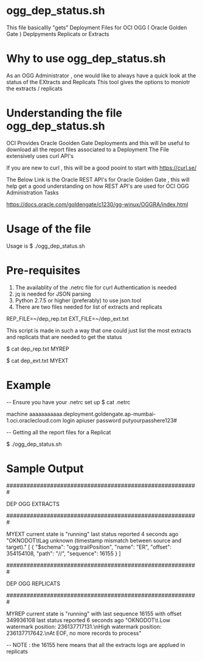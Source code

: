 

# ogg_dep_status.sh
This file basicallly "gets" Deployment Files for OCI OGG ( Oracle Golden Gate ) Deplpyments Replicats or Extracts

# Why to use ogg_dep_status.sh

As an OGG Administrator , one would like to always have a quick look at the status of the EXtracts and Replicats 
This tool gives the options to moniotr the extracts / replicats 


# Understanding the file ogg_dep_status.sh

OCI Provides Oracle Goolden Gate Deployments and this will be useful to download all the report files associated to a Deployment 
The File extensively uses curl API's

If you are new to curl , this will be a good pooint to start with 
https://curl.se/

The Below Link is the Oracle REST API's for Oracle Golden Gate ,
this will help get a good understanding on how REST API's are used for OCI OGG Administration Tasks

https://docs.oracle.com/goldengate/c1230/gg-winux/OGGRA/index.html

# Usage of the file 

Usage is $ ./ogg_dep_status.sh 

# Pre-requisites 

1) The availablity of the .netrc file for curl Authentication is needed 
2) jq is needed for JSON parsing
3) Python 2.7.5 or higher (preferably) to use json.tool
4) There are two files needed for list of extracts and replicats 

REP_FILE=~/dep_rep.txt
EXT_FILE=~/dep_ext.txt

This script is made in such a way that one could just list the most extracts and replicats that are needed to get the status 

$ cat dep_rep.txt
MYREP

$ cat dep_ext.txt
MYEXT 

# Example

-- Ensure you have your .netrc set up 
$ cat .netrc
 
machine         aaaaaaaaaaa.deployment.goldengate.ap-mumbai-1.oci.oraclecloud.com login           apiuser  password        putyourpasshere123#

-- Getting all the report files for a Replicat
 
 $ ./ogg_dep_status.sh 


# Sample Output


#########################################################

DEP OGG EXTRACTS

#########################################################

MYEXT current state is "running" last status reported 4 seconds ago
"OKNODOT\tLag unknown (timestamp mismatch between source and target)."
[ { "$schema": "ogg:trailPosition", "name": "ER", "offset": 354154108, "path": "//", "sequence": 16155 } ]


#########################################################

DEP OGG REPLICATS

#########################################################

MYREP current state is "running" with last sequence 16155 with offset 349936108 last status reported 6 seconds ago
"OKNODOT\t.Low watermark position: 236137717131.\nHigh watermark position: 236137717642.\nAt EOF, no more records to process"


-- NOTE : the 16155 here means that all the extracts logs are applued in replicats
